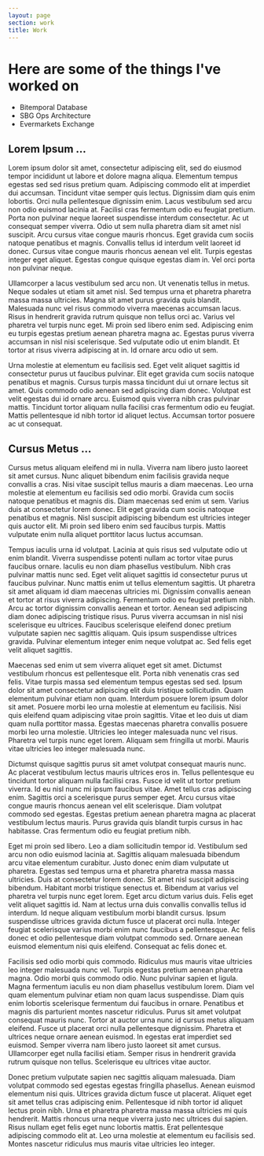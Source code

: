 ```yaml
---
layout: page
section: work
title: Work
---
```

# Here are some of the things I've worked on

- Bitemporal Database
- SBG Ops Architecture
- Evermarkets Exchange

## Lorem Ipsum ...

Lorem ipsum dolor sit amet, consectetur adipiscing elit, sed do eiusmod tempor incididunt ut labore et dolore magna aliqua. Elementum tempus egestas sed sed risus pretium quam. Adipiscing commodo elit at imperdiet dui accumsan. Tincidunt vitae semper quis lectus. Dignissim diam quis enim lobortis. Orci nulla pellentesque dignissim enim. Lacus vestibulum sed arcu non odio euismod lacinia at. Facilisi cras fermentum odio eu feugiat pretium. Porta non pulvinar neque laoreet suspendisse interdum consectetur. Ac ut consequat semper viverra. Odio ut sem nulla pharetra diam sit amet nisl suscipit. Arcu cursus vitae congue mauris rhoncus. Eget gravida cum sociis natoque penatibus et magnis. Convallis tellus id interdum velit laoreet id donec. Cursus vitae congue mauris rhoncus aenean vel elit. Turpis egestas integer eget aliquet. Egestas congue quisque egestas diam in. Vel orci porta non pulvinar neque.

Ullamcorper a lacus vestibulum sed arcu non. Ut venenatis tellus in metus. Neque sodales ut etiam sit amet nisl. Sed tempus urna et pharetra pharetra massa massa ultricies. Magna sit amet purus gravida quis blandit. Malesuada nunc vel risus commodo viverra maecenas accumsan lacus. Risus in hendrerit gravida rutrum quisque non tellus orci ac. Varius vel pharetra vel turpis nunc eget. Mi proin sed libero enim sed. Adipiscing enim eu turpis egestas pretium aenean pharetra magna ac. Egestas purus viverra accumsan in nisl nisi scelerisque. Sed vulputate odio ut enim blandit. Et tortor at risus viverra adipiscing at in. Id ornare arcu odio ut sem.

Urna molestie at elementum eu facilisis sed. Eget velit aliquet sagittis id consectetur purus ut faucibus pulvinar. Elit eget gravida cum sociis natoque penatibus et magnis. Cursus turpis massa tincidunt dui ut ornare lectus sit amet. Quis commodo odio aenean sed adipiscing diam donec. Volutpat est velit egestas dui id ornare arcu. Euismod quis viverra nibh cras pulvinar mattis. Tincidunt tortor aliquam nulla facilisi cras fermentum odio eu feugiat. Mattis pellentesque id nibh tortor id aliquet lectus. Accumsan tortor posuere ac ut consequat.

## Cursus Metus ...

Cursus metus aliquam eleifend mi in nulla. Viverra nam libero justo laoreet sit amet cursus. Nunc aliquet bibendum enim facilisis gravida neque convallis a cras. Nisi vitae suscipit tellus mauris a diam maecenas. Leo urna molestie at elementum eu facilisis sed odio morbi. Gravida cum sociis natoque penatibus et magnis dis. Diam maecenas sed enim ut sem. Varius duis at consectetur lorem donec. Elit eget gravida cum sociis natoque penatibus et magnis. Nisl suscipit adipiscing bibendum est ultricies integer quis auctor elit. Mi proin sed libero enim sed faucibus turpis. Mattis vulputate enim nulla aliquet porttitor lacus luctus accumsan.

Tempus iaculis urna id volutpat. Lacinia at quis risus sed vulputate odio ut enim blandit. Viverra suspendisse potenti nullam ac tortor vitae purus faucibus ornare. Iaculis eu non diam phasellus vestibulum. Nibh cras pulvinar mattis nunc sed. Eget velit aliquet sagittis id consectetur purus ut faucibus pulvinar. Nunc mattis enim ut tellus elementum sagittis. Ut pharetra sit amet aliquam id diam maecenas ultricies mi. Dignissim convallis aenean et tortor at risus viverra adipiscing. Fermentum odio eu feugiat pretium nibh. Arcu ac tortor dignissim convallis aenean et tortor. Aenean sed adipiscing diam donec adipiscing tristique risus. Purus viverra accumsan in nisl nisi scelerisque eu ultrices. Faucibus scelerisque eleifend donec pretium vulputate sapien nec sagittis aliquam. Quis ipsum suspendisse ultrices gravida. Pulvinar elementum integer enim neque volutpat ac. Sed felis eget velit aliquet sagittis.

Maecenas sed enim ut sem viverra aliquet eget sit amet. Dictumst vestibulum rhoncus est pellentesque elit. Porta nibh venenatis cras sed felis. Vitae turpis massa sed elementum tempus egestas sed sed. Ipsum dolor sit amet consectetur adipiscing elit duis tristique sollicitudin. Quam elementum pulvinar etiam non quam. Interdum posuere lorem ipsum dolor sit amet. Posuere morbi leo urna molestie at elementum eu facilisis. Nisi quis eleifend quam adipiscing vitae proin sagittis. Vitae et leo duis ut diam quam nulla porttitor massa. Egestas maecenas pharetra convallis posuere morbi leo urna molestie. Ultricies leo integer malesuada nunc vel risus. Pharetra vel turpis nunc eget lorem. Aliquam sem fringilla ut morbi. Mauris vitae ultricies leo integer malesuada nunc.

Dictumst quisque sagittis purus sit amet volutpat consequat mauris nunc. Ac placerat vestibulum lectus mauris ultrices eros in. Tellus pellentesque eu tincidunt tortor aliquam nulla facilisi cras. Fusce id velit ut tortor pretium viverra. Id eu nisl nunc mi ipsum faucibus vitae. Amet tellus cras adipiscing enim. Sagittis orci a scelerisque purus semper eget. Arcu cursus vitae congue mauris rhoncus aenean vel elit scelerisque. Diam volutpat commodo sed egestas. Egestas pretium aenean pharetra magna ac placerat vestibulum lectus mauris. Purus gravida quis blandit turpis cursus in hac habitasse. Cras fermentum odio eu feugiat pretium nibh.

Eget mi proin sed libero. Leo a diam sollicitudin tempor id. Vestibulum sed arcu non odio euismod lacinia at. Sagittis aliquam malesuada bibendum arcu vitae elementum curabitur. Justo donec enim diam vulputate ut pharetra. Egestas sed tempus urna et pharetra pharetra massa massa ultricies. Duis at consectetur lorem donec. Sit amet nisl suscipit adipiscing bibendum. Habitant morbi tristique senectus et. Bibendum at varius vel pharetra vel turpis nunc eget lorem. Eget arcu dictum varius duis. Felis eget velit aliquet sagittis id. Nam at lectus urna duis convallis convallis tellus id interdum. Id neque aliquam vestibulum morbi blandit cursus. Ipsum suspendisse ultrices gravida dictum fusce ut placerat orci nulla. Integer feugiat scelerisque varius morbi enim nunc faucibus a pellentesque. Ac felis donec et odio pellentesque diam volutpat commodo sed. Ornare aenean euismod elementum nisi quis eleifend. Consequat ac felis donec et.

Facilisis sed odio morbi quis commodo. Ridiculus mus mauris vitae ultricies leo integer malesuada nunc vel. Turpis egestas pretium aenean pharetra magna. Odio morbi quis commodo odio. Nunc pulvinar sapien et ligula. Magna fermentum iaculis eu non diam phasellus vestibulum lorem. Diam vel quam elementum pulvinar etiam non quam lacus suspendisse. Diam quis enim lobortis scelerisque fermentum dui faucibus in ornare. Penatibus et magnis dis parturient montes nascetur ridiculus. Purus sit amet volutpat consequat mauris nunc. Tortor at auctor urna nunc id cursus metus aliquam eleifend. Fusce ut placerat orci nulla pellentesque dignissim. Pharetra et ultrices neque ornare aenean euismod. In egestas erat imperdiet sed euismod. Semper viverra nam libero justo laoreet sit amet cursus. Ullamcorper eget nulla facilisi etiam. Semper risus in hendrerit gravida rutrum quisque non tellus. Scelerisque eu ultrices vitae auctor.

Donec pretium vulputate sapien nec sagittis aliquam malesuada. Diam volutpat commodo sed egestas egestas fringilla phasellus. Aenean euismod elementum nisi quis. Ultrices gravida dictum fusce ut placerat. Aliquet eget sit amet tellus cras adipiscing enim. Pellentesque id nibh tortor id aliquet lectus proin nibh. Urna et pharetra pharetra massa massa ultricies mi quis hendrerit. Mattis rhoncus urna neque viverra justo nec ultrices dui sapien. Risus nullam eget felis eget nunc lobortis mattis. Erat pellentesque adipiscing commodo elit at. Leo urna molestie at elementum eu facilisis sed. Montes nascetur ridiculus mus mauris vitae ultricies leo integer.
